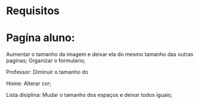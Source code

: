 # Requisitos 

# Pagína aluno: 
Aumentar o tamanho da imagem e deixar ela do mesmo tamanho das outras paginas; 
Organizar o formulario;

Professor: Diminuir o tamanho do

Home: Alterar cor;

Lista disiplina: Mudar o tamanho dos espaços e deixar todos iguais;
